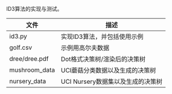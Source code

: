 ID3算法的实现与测试。

| 文件          | 描述                              |
| ------------- | --------------------------------- |
| id3.py        | 实现ID3算法，并包括使用示例       |
| golf.csv      | 示例用高尔夫数据                  |
| dree/dree.pdf | Dot格式决策树/渲染后的决策树      |
| mushroom_data | UCI蘑菇分类数据以及生成的决策树   |
| nursery_data  | UCI Nursery数据集以及生成的决策树 |

